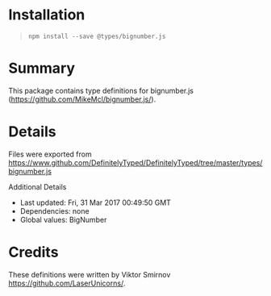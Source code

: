 # Installation
> `npm install --save @types/bignumber.js`

# Summary
This package contains type definitions for bignumber.js (https://github.com/MikeMcl/bignumber.js/).

# Details
Files were exported from https://www.github.com/DefinitelyTyped/DefinitelyTyped/tree/master/types/bignumber.js

Additional Details
 * Last updated: Fri, 31 Mar 2017 00:49:50 GMT
 * Dependencies: none
 * Global values: BigNumber

# Credits
These definitions were written by Viktor Smirnov <https://github.com/LaserUnicorns/>.
